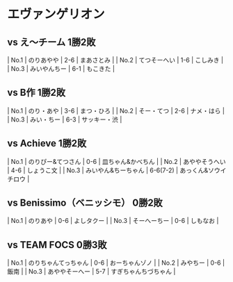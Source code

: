 # エヴァンゲリオン

## vs え～チーム 1勝2敗

| No.1 | のりあやや | 2-6 | まあさとみ |
| No.2 | てつそーへい  | 1-6 | こしみき |
| No.3 | みいやんちー | 6-1 | もこきた |

## vs B作 1勝2敗

| No.1 | のり・あや  | 3-6 | まつ・ひろ |
| No.2 | そー・てつ  | 2-6 | ナメ・はら |
| No.3 | みい・ちー | 6-3 | サッキー・渋 |

## vs Achieve 1勝2敗

| No.1 | のりぴー&てつさん  | 0-6 | 皿ちゃん&かべちん  |
| No.2 | あややそうへい | 4-6 | しょうこ文 |
| No.3 | みいやん&ちーちゃん  | 6-6(7-2) | あっくん&ソウイチロウ  |

## vs Benissimo（ベニッシモ） 0勝2敗

| No.1 | のりあや | 0-6 | よしタクー |
| No.3 | そーへーちー | 0-6 | しもなお |

## vs TEAM FOCS 0勝3敗

| No.1 | のりちゃんてっちゃん | 0-6 | おーちゃんゾノ |
| No.2 | みやちー | 0-6 | 飯南 |
| No.3 | あややそーへー | 5-7 | すぎちゃんちづちゃん  |

